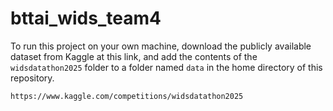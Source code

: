 # bttai_wids_team4

To run this project on your own machine, download the publicly available dataset from Kaggle at this link, and add the contents of the `widsdatathon2025` folder to a folder named `data` in the home directory of this repository.

`https://www.kaggle.com/competitions/widsdatathon2025`